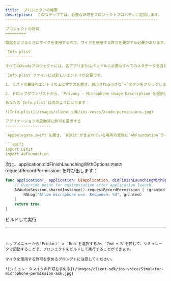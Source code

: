 ```yaml
---
title:  プロジェクトの権限
description:  このステップでは、必要な許可をプロジェクトプロパティに追加します。
-------------------------------------------------------------------

プロジェクトの許可
=========

電話をかけるときにマイクを使用するので、マイクを使用する許可を要求する必要があります。

`Info.plist`
------------

すべてのXcodeプロジェクトには、各アプリまたはバンドルに必要なすべてのメタデータを含む`Info.plist`ファイルが含まれています - ファイルは`AppToPhone`グループ内に見つかります。

`Info.plist`ファイルには新しいエントリが必要です。

1. リストの最後のエントリの上にマウスを置き、表示される小さな`+`ボタンをクリックします。

2. ドロップダウンリストから、`Privacy - Microphone Usage Description`を選択して`Microphone access required in order to make and receive audio calls.`をその値として追加します。

あなたの`Info.plist`は次のようになります：

![Info.plist](/images/client-sdk/ios-voice/Xcode-permissions.jpg)

アプリケーションの起動時に許可を要求する
--------------------

`AppDelegate.swift`を開き、`UIKit`が含まれている場所の直後に`AVFoundation`ライブラリをインポートします。

```swift
import UIKit
import AVFoundation
```

次に、application:didFinishLaunchingWithOptions:`内部の`requestRecordPermission: を呼び出します：

```swift
func application(_ application: UIApplication, didFinishLaunchingWithOptions launchOptions: [UIApplication.LaunchOptionsKey: Any]?) -> Bool {
    // Override point for customization after application launch.
    AVAudioSession.sharedInstance().requestRecordPermission { (granted:Bool) in
        NSLog("Allow microphone use. Response: %d", granted)
    }
    return true
}
```

ビルドして実行

---
```


トップメニューから`Product` > `Run`を選択するか、`Cmd + R`を押して、シミュレータで起動することで、プロジェクトをビルドして実行することができます。

マイクを使用する許可を求めるプロンプトに注意してください。

![シミュレータマイクの許可を求める](/images/client-sdk/ios-voice/Simulator-microphone-permission-ask.jpg)

